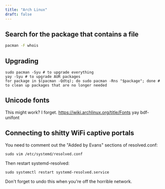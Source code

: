 ```yaml
---
title: "Arch Linux"
draft: false
---
```

## Search for the package that contains a file
```bash
pacman -F whois
```

## Upgrading

```
sudo pacman -Syu # to upgrade everything
yay -Syu # to upgrade AUR packages
for package in $(pacman -Qdtq); do sudo pacman -Rns "$package"; done # to clean up packages that are no longer needed
```

## Unicode fonts

This might work? I forget.
https://wiki.archlinux.org/title/Fonts
yay bdf-unifont

## Connecting to shitty WiFi captive portals
You need to comment out the "Added by Evans" sections of resolved.conf:
```
sudo vim /etc/systemd/resolved.conf
```
Then restart systemd-resolved:
```
sudo systemctl restart systemd-resolved.service 
```
Don't forget to undo this when you're off the horrible network.
